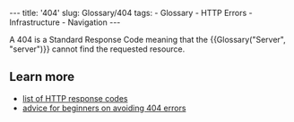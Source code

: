--- title: '404' slug: Glossary/404 tags: - Glossary - HTTP Errors - Infrastructure - Navigation ---

A 404 is a Standard Response Code meaning that the {{Glossary("Server", "server")}} cannot find the requested resource.

Learn more
----------

-   [list of HTTP response codes](/en-US/docs/Web/HTTP/Status)
-   [advice for beginners on avoiding 404 errors](/en-US/docs/Learn/Common_questions/Checking_that_your_web_site_is_working_properly)
